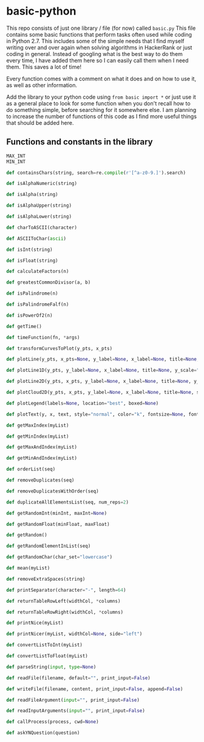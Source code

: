 # basic-python
This repo consists of just one library / file (for now) called `basic.py`
This file contains some basic functions that perform tasks often used while coding in Python 2.7.
This includes some of the simple needs that I find myself writing over and over again
when solving algorithms in HackerRank or just coding in general. Instead of googling what
is the best way to do them every time, I have added them here so I can easily call them when I
need them. This saves a lot of time!

Every function comes with a comment on what it does and on how to use it, as well as other information.

Add the library to your python code using `from basic import *` or just use it as a general place to
look for some function when you don't recall how to do something simple, before searching for it somewhere else.
I am planning to increase the number of functions of this code as I find more useful things that should be added here.

## Functions and constants in the library
```python
MAX_INT
MIN_INT

def containsChars(string, search=re.compile(r'[^a-z0-9.]').search)

def isAlphaNumeric(string)

def isAlpha(string)

def isAlphaUpper(string)

def isAlphaLower(string)

def charToASCII(character)

def ASCIIToChar(ascii)

def isInt(string)

def isFloat(string)

def calculateFactors(n)

def greatestCommonDivisor(a, b)

def isPalindrome(n)

def isPalindromeFalf(n)

def isPowerOf2(n)

def getTime()

def timeFunction(fn, *args)

def transformCurvesToPlot(y_pts, x_pts)

def plotLine(y_pts, x_pts=None, y_label=None, x_label=None, title=None, axis=None, style="-", color="", y_scale="linear", x_scale="linear", label=None, show=True)

def plotLine1D(y_pts, y_label=None, x_label=None, title=None, y_scale="linear", label=None, show=True)

def plotLine2D(y_pts, x_pts, y_label=None, x_label=None, title=None, y_scale="linear", x_scale="linear", label=None, show=True)

def plotCloud2D(y_pts, x_pts, y_label=None, x_label=None, title=None, style='x', y_scale="linear", x_scale="linear", label=None, show=True)

def plotLegend(labels=None, location="best", boxed=None)

def plotText(y, x, text, style="normal", color="k", fontsize=None, fontweight=None, verticalalignment="center", horizontalalignment="center", show=True)

def getMaxIndex(myList)

def getMinIndex(myList)

def getMaxAndIndex(myList)

def getMinAndIndex(myList)

def orderList(seq)

def removeDuplicates(seq)

def removeDuplicatesWithOrder(seq)

def duplicateAllElementsList(seq, num_reps=2)

def getRandomInt(minInt, maxInt=None)

def getRandomFloat(minFloat, maxFloat)

def getRandom()

def getRandomElementInList(seq)

def getRandomChar(char_set="lowercase")

def mean(myList)

def removeExtraSpaces(string)

def printSeparator(character="-", length=64)

def returnTableRowLeft(widthCol, *columns)

def returnTableRowRight(widthCol, *columns)

def printNice(myList)

def printNicer(myList, widthCol=None, side="left")

def convertListToInt(myList)

def convertListToFloat(myList)

def parseString(input, type=None)

def readFile(filename, default="", print_input=False)

def writeFile(filename, content, print_input=False, append=False)

def readFileArgument(input="", print_input=False)

def readInputArguments(input="", print_input=False)

def callProcess(process, cwd=None)

def askYNQuestion(question)

```
